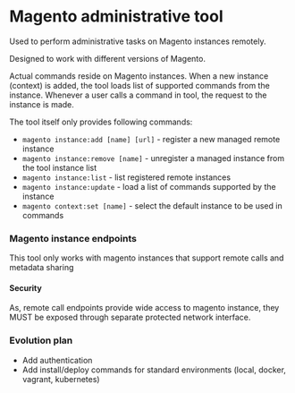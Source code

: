 # Magento administrative tool

Used to perform administrative tasks on Magento instances remotely.

Designed to work with different versions of Magento.

Actual commands reside on Magento instances. When a new instance (context) is added, the tool loads list of supported commands from the instance. Whenever a user calls a command in tool, the request to the instance is made.

The tool itself only provides following commands:

   * ```magento instance:add [name] [url]``` - register a new managed remote instance
   * ```magento instance:remove [name]``` - unregister a managed instance from the tool instance list
   * ```magento instance:list``` - list registered remote instances
   * ```magento instance:update``` - load a list of commands supported by the instance
   * ```magento context:set [name]``` - select the default instance to be used in commands
   
### Magento instance endpoints

This tool only works with magento instances that support remote calls and metadata sharing

#### Security

As, remote call endpoints provide wide access to magento instance, they MUST be exposed through separate protected network interface.
   
### Evolution plan

* Add authentication
* Add install/deploy commands for standard environments (local, docker, vagrant, kubernetes)